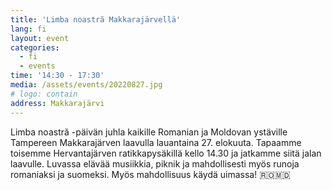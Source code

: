 ```yaml
---
title: 'Limba noastră Makkarajärvellä'
lang: fi
layout: event
categories:
  - fi
  - events
time: '14:30 - 17:30'
media: /assets/events/20220827.jpg
# logo: contain
address: Makkarajärvi
---
```


Limba noastră -päivän juhla kaikille Romanian ja Moldovan ystäville Tampereen Makkarajärven laavulla lauantaina 27. elokuuta. Tapaamme toisemme Hervantajärven ratikkapysäkillä kello 14.30 ja jatkamme siitä jalan laavulle. Luvassa elävää musiikkia, piknik ja mahdollisesti myös runoja romaniaksi ja suomeksi. Myös mahdollisuus käydä uimassa! 🇷🇴🇲🇩
